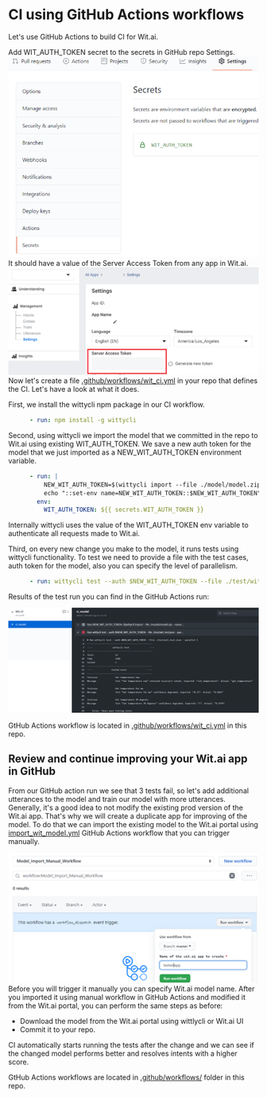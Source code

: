 # CI using GitHub Actions workflows

Let's use GitHub Actions to build CI for Wit.ai.

Add WIT_AUTH_TOKEN secret to the secrets in GitHub repo Settings.
![github_secret](../images/github_secret.png)
 It should have a value of the Server Access Token from any app in Wit.ai. ![server_access_token](../images/server_access_token.png)
 Now let's create a file [.github/workflows/wit_ci.yml](.github/workflows/wit_ci.yml) in your repo that defines the CI. Let's have a look at what it does.

First, we install the wittycli npm package in our CI workflow.

```yaml
      - run: npm install -g wittycli
```

Second, using wittycli we import the model that we committed in the repo to Wit.ai using existing WIT_AUTH_TOKEN.
We save a new auth token for the model that we just imported as a NEW_WIT_AUTH_TOKEN environment variable.

```yaml
      - run: |
          NEW_WIT_AUTH_TOKEN=$(wittycli import --file ./model/model.zip --name "witcli${{ github.run_id }}" --private --dot access_token --wait)
          echo "::set-env name=NEW_WIT_AUTH_TOKEN::$NEW_WIT_AUTH_TOKEN"
        env:
          WIT_AUTH_TOKEN: ${{ secrets.WIT_AUTH_TOKEN }}
```

Internally wittycli uses the value of the WIT_AUTH_TOKEN env variable to authenticate all requests made to Wit.ai.

Third, on every new change you make to the model, it runs tests using wittycli functionality. To test we need to provide a file with the test cases, auth token for the model, also you can specify the level of parallelism.

```yaml
      - run: wittycli test --auth $NEW_WIT_AUTH_TOKEN --file ./test/wit_test.json --parallel 5
```

Results of the test run you can find in the GitHub Actions run:

![tests results](../images/github_test_result.png)

GtHub Actions workflow is located in [.github/workflows/wit_ci.yml](.github/workflows/wit_ci.yml) in this repo.

## Review and continue improving your Wit.ai app in GitHub

From our GitHub action run we see that 3 tests fail, so let's add additional utterances to the model and train our model with more utterances. Generally, it's a good idea to not modify the existing prod version of the Wit.ai app. That's why we will create a duplicate app for improving of the model.
To do that we can import the existing model to the Wit.ai portal using [import_wit_model.yml](.github/workflows/import_wit_model.yml) GitHub Actions workflow that you can trigger manually.

![import model](../images/github_model_import.png)
Before you will trigger it manually you can specify Wit.ai model name.
After you imported it using manual workflow in GitHub Actions and modified it from the Wit.ai portal, you can perform the same steps as before:

- Download the model from the Wit.ai portal using wittlycli or Wit.ai UI
- Commit it to your repo.

CI automatically starts running the tests after the change and we can see if the changed model performs better and resolves intents with a higher score.

GtHub Actions workflows are located in [.github/workflows/](../.github/workflows/) folder in this repo.
